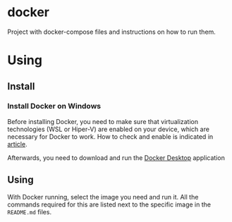 # docker

Project with docker-compose files and instructions on how to run them.

# Using

## Install

### Install Docker on Windows
Before installing Docker, you need to make sure that virtualization technologies (WSL or Hiper-V) are enabled on your device, which are necessary for Docker to work.
How to check and enable is indicated in [article](https://support.microsoft.com/ru-ru/windows/%D0%B2%D0%BA%D0%BB%D1%8E%D1%87%D0%B5%D0%BD%D0%B8%D0%B5-%D0%B2%D0%B8%D1%80%D1%82%D1%83%D0%B0%D0%BB%D0%B8%D0%B7%D0%B0%D1%86%D0%B8%D0%B8-%D0%B2-windows-c5578302-6e43-4b4b-a449-8ced115f58e1).

Afterwards, you need to download and run the [Docker Desktop](https://docs.docker.com/desktop/setup/install/windows-install/) application

## Using
With Docker running, select the image you need and run it. All the commands required for this are listed next to the specific image in the `README.md` files.
